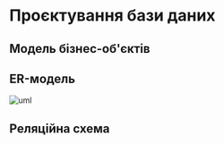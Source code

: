 # Проєктування бази даних

## Модель бізнес-об'єктів

## ER-модель

![uml](http://www.plantuml.com/plantuml/proxy?cache=no&src=https://raw.githubusercontent.com/e-andrew/Industrial_Eden/e-andrew/src/uml/ER-model.puml)

## Реляційна схема


